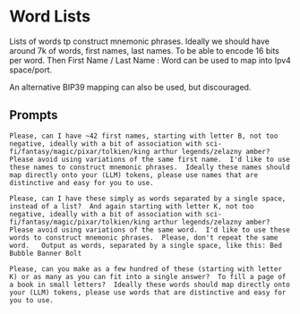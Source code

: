 # Word Lists

Lists of words tp construct mnemonic phrases.  Ideally we should have around 7k of words, first names, last names.
To be able to encode 16 bits per word. Then First Name / Last Name : Word can be used to map into Ipv4 space/port.

An alternative BIP39 mapping can also be used, but discouraged. 

## Prompts

```
Please, can I have ~42 first names, starting with letter B, not too negative, ideally with a bit of association with sci-fi/fantasy/magic/pixar/tolkien/king arthur legends/zelazny amber?  Please avoid using variations of the same first name.  I'd like to use these names to construct mnemonic phrases.  Ideally these names should map directly onto your (LLM) tokens, please use names that are distinctive and easy for you to use.
```

```
Please, can I have these simply as words separated by a single space, instead of a list?  And again starting with letter K, not too negative, ideally with a bit of association with sci-fi/fantasy/magic/pixar/tolkien/king arthur legends/zelazny amber?  Please avoid using variations of the same word.  I'd like to use these words to construct mnemonic phrases.  Please, don't repeat the same word.   Output as words, separated by a single space, like this: Bed Bubble Banner Bolt

Please, can you make as a few hundred of these (starting with letter K) or as many as you can fit into a single answer?  To fill a page of a book in small letters?  Ideally these words should map directly onto your (LLM) tokens, please use words that are distinctive and easy for you to use. 
```